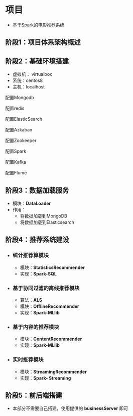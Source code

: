 # 项目

- 基于Spark的电影推荐系统



## 阶段1：项目体系架构概述

## 阶段2：基础环境搭建

- 虚拟机： virtualbox
- 系统：centos8
- 主机：localhost

配置Mongodb

配置redis

配置ElasticSearch

配置Azkaban 

配置Zookeeper

配置Spark

配置Kafka

配置Flume

## 阶段3：数据加载服务

- 模块：**DataLoader**
- 作用：
  - 将数据加载到MongoDB
  - 将数据加载到Elasticsearch

## 阶段4：推荐系统建设

- ### 统计推荐算模块

  - 模块：**StatisticsRecommender**
  - 实现：**Spark-SQL**

- ### 基于协同过滤的离线推荐模块

  - 算法：**ALS**
  - 模块：**OfflineRecommender**
  - 实现：**Spark-MLlib**
  
- ### 基于内容的推荐模块

  - 模块：**ContentRecommender**
  - 实现：**Spark-MLlib**

- ### 实时推荐模块

  - 模块：**StreamingRecommender**
  - 实现：**Spark- Streaming**

## 阶段5：前后端搭建

- 本部分不需要自己搭建，使用提供的 **businessServer** 即可







